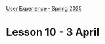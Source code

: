 [User Experience - Spring 2025](https://github.com/arturomorarioja-kea/WD_UX_F25/blob/main/README.md)

# Lesson 10 - 3 April

[--> Food Repo. clamp()]: #
[--> Food Repo. Meal 52824 has a non-available video]: #
[--> Food Repo. Video thumbnail: https://img.youtube.com/vi/GsB8ZI5vREA/mqdefault.jpg]: #
[--> Show code samples Append strategies 1 & 2, Document fragment, Basic fetch]: #
[--> Show code samples CSS3 Background(https://codepen.io/arturomorarioja/pen/xxQqRgY)]: #

[--> Food Repo:]: #
[  --> Check out where is sessionStorage token loaded]: #

[## Exercise solution]: #
[- Tristan Wede Lind(https://github.com/arturomorarioja/kea_css_tristan_solution/)]: #
[General feedback. Things to improve:]: #
[- Beware of horizontal scrolls in mobile view]: #
[- Avoid `<div>`. Use `<section>` whenever you can group elements in a meaningful (i.e., semantic) way]: #
[- Review when to use `<section>` and when to use `<article>` (slide deck **HTML5**)]: #
[- Do not use header tags (e.g., `<h4>`, `<h5>`) for styling purposes]: #

[## Class takeaways]: #
[Check out the following slide decks:]: #
[- **Accessibility in Web Design and Development**]: #
[- **Industrial Design: Wireframing and Prototyping**]: #
[Check out the following code samples:]: #
[- Accessibility for Web Design(https://github.com/arturomorarioja/accessibility_web_design)]: #
[-->  - Append strategies(https://github.com/arturomorarioja/js_append_strategies)]: #
[-->  - Append strategies 2(https://github.com/arturomorarioja/js_append_strategies_v2)]: #
[-->  - Document fragment(https://codepen.io/arturomorarioja/pen/QwLaVMj)]: #
[-->  - Basic fetch(https://github.com/arturomorarioja/js_basic_fetch)]: #
[  - API consumption(https://github.com/arturomorarioja/kea_js_api_consumption)]: #

[## Homework]: #
[Start working on the Second Mandatory Assignment(https://kea-fronter.itslearning.com/LearningToolElement/ViewLearningToolElement.aspx?LearningToolElementId=1344539). Register your group members and chosen topic here(https://studkea.sharepoint.com/:x:/s/TeamWEB-F25-UserExperience/EeIZf9mYctpMqd9UPBZqGWcBjSzXOjMvNmh7bdR0AvnB9w?e=Fico4T).]: #
